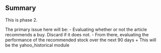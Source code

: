 ## Summary
This is phase 2.  

The primary issue here will be:
	- Evaluating whether or not the article recommends a buy.  Discard if it does not.
	- From there, evaluating the performance of the recommended stock over the next 90 days
		+ This will be the yahoo_historical module